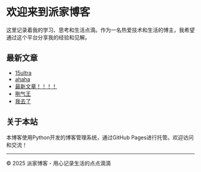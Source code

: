 # 欢迎来到派家博客

这里记录着我的学习、思考和生活点滴。作为一名热爱技术和生活的博主，我希望通过这个平台分享我的经验和见解。

## 最新文章

- [15ultra](posts/2025-03-07-15ultra.html)
- [ahaha](posts/2025-03-08-ahaha.html)
- [最新文章！！！！](posts/2025-03-08-最新文章.html)
- [咧气王](posts/2025-03-07-咧气王.html)
- [我去了](posts/2025-03-07-我去了.html)

## 关于本站

本博客使用Python开发的博客管理系统，通过GitHub Pages进行托管。欢迎访问和交流！

---

© 2025 派家博客 - 用心记录生活的点点滴滴